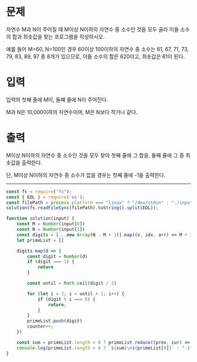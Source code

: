 # 문제
자연수 M과 N이 주어질 때 M이상 N이하의 자연수 중 소수인 것을 모두 골라 이들 소수의 합과 최솟값을 찾는 프로그램을 작성하시오.

예를 들어 M=60, N=100인 경우 60이상 100이하의 자연수 중 소수는 61, 67, 71, 73, 79, 83, 89, 97 총 8개가 있으므로, 이들 소수의 합은 620이고, 최솟값은 61이 된다.

# 입력
입력의 첫째 줄에 M이, 둘째 줄에 N이 주어진다.

M과 N은 10,000이하의 자연수이며, M은 N보다 작거나 같다.

# 출력
M이상 N이하의 자연수 중 소수인 것을 모두 찾아 첫째 줄에 그 합을, 둘째 줄에 그 중 최솟값을 출력한다. 

단, M이상 N이하의 자연수 중 소수가 없을 경우는 첫째 줄에 -1을 출력한다.
- - -
```js:index.js
const fs = require("fs");
const { EOL } = require('os');
const filePath = process.platform === "linux" ? "/dev/stdin" : "./input.txt";
solution(fs.readFileSync(filePath).toString().split(EOL));

function solution(input) {
    const M = Number(input[0])
    const N = Number(input[1])
    const digits = [...new Array(N - M + 1)].map((v, idx, arr) => M + idx)
    let primeList = []

    digits.map(d => {
        const digit = Number(d)
        if (digit === 1) {
            return
        }

        const until = Math.ceil(digit / 2)

        for (let i = 2; i < until + 1; i++) {
            if (digit % i === 0) {
                return;
            }
        }
        primeList.push(digit)
        counter++;
    })

    const sum = primeList.length > 0 ? primeList.reduce((prev, cur) => prev + cur) : 0
    console.log(primeList.length > 0 ? `${sum}\n${primeList[0]}` : "-1")
}
```